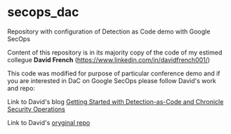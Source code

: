 # secops_dac
Repository with configuration of Detection as Code demo with Google SecOps

Content of this repository is in its majority copy of the code of my estimed collegue **David French** (https://www.linkedin.com/in/davidfrench001/)

This code was modified for purpose of particular conference demo and if you are interested in DaC on Google SecOps please follow David's work and repo: 

Link to David's blog [Getting Started with Detection-as-Code and Chronicle Security Operations](https://www.googlecloudcommunity.com/gc/Community-Blog/Getting-Started-with-Detection-as-Code-and-Chronicle-Security/ba-p/702154)

Link to David's [oryginal repo](https://github.com/chronicle/detection-rules)

